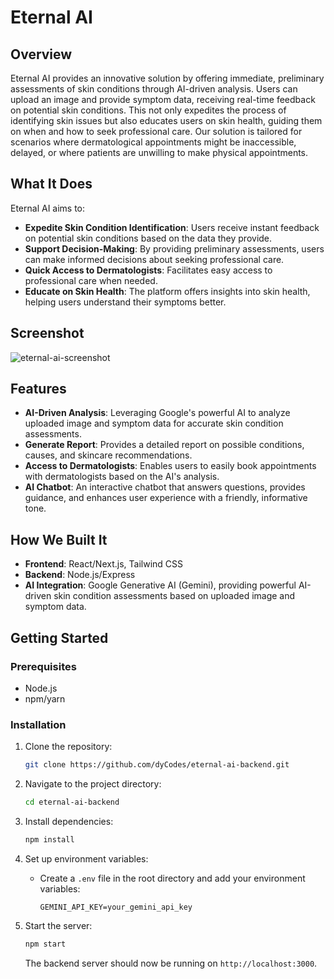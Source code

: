 # Eternal AI

## Overview

Eternal AI provides an innovative solution by offering immediate, preliminary assessments of skin conditions through AI-driven analysis. Users can upload an image and provide symptom data, receiving real-time feedback on potential skin conditions. This not only expedites the process of identifying skin issues but also educates users on skin health, guiding them on when and how to seek professional care. Our solution is tailored for scenarios where dermatological appointments might be inaccessible, delayed, or where patients are unwilling to make physical appointments.

## What It Does

Eternal AI aims to:

- **Expedite Skin Condition Identification**: Users receive instant feedback on potential skin conditions based on the data they provide.
- **Support Decision-Making**: By providing preliminary assessments, users can make informed decisions about seeking professional care.
- **Quick Access to Dermatologists**: Facilitates easy access to professional care when needed.
- **Educate on Skin Health**: The platform offers insights into skin health, helping users understand their symptoms better.

## Screenshot

![eternal-ai-screenshot](https://github.com/user-attachments/assets/4dabb40e-1d91-4bbd-84c4-fb61ec973ee5)

## Features

- **AI-Driven Analysis**: Leveraging Google's powerful AI to analyze uploaded image and symptom data for accurate skin condition assessments.
- **Generate Report**: Provides a detailed report on possible conditions, causes, and skincare recommendations.
- **Access to Dermatologists**: Enables users to easily book appointments with dermatologists based on the AI's analysis.
- **AI Chatbot**: An interactive chatbot that answers questions, provides guidance, and enhances user experience with a friendly, informative tone.

## How We Built It

- **Frontend**: React/Next.js, Tailwind CSS
- **Backend**: Node.js/Express
- **AI Integration**: Google Generative AI (Gemini), providing powerful AI-driven skin condition assessments based on uploaded image and symptom data.

## Getting Started

### Prerequisites

- Node.js
- npm/yarn

### Installation

1. Clone the repository:

   ```bash
   git clone https://github.com/dyCodes/eternal-ai-backend.git
   ```

2. Navigate to the project directory:

   ```bash
   cd eternal-ai-backend
   ```

3. Install dependencies:

   ```bash
   npm install
   ```

4. Set up environment variables:

   - Create a `.env` file in the root directory and add your environment variables:

     ```plaintext
     GEMINI_API_KEY=your_gemini_api_key
     ```

5. Start the server:

   ```bash
   npm start
   ```

   The backend server should now be running on `http://localhost:3000`.
